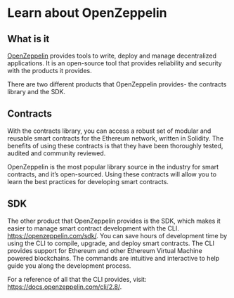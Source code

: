 # Learn about OpenZeppelin

## What is it

[OpenZeppelin](https://openzeppelin.com/) provides tools to write, deploy and manage decentralized applications. It is an open-source tool that provides reliability and security with the products it provides.

There are two different products that OpenZeppelin provides- the contracts library and the SDK.

## Contracts

With the contracts library, you can access a robust set of modular and reusable smart contracts for the Ethereum network, written in Solidity. The benefits of using these contracts is that they have been thoroughly tested, audited and community reviewed.

OpenZeppelin is the most popular library source in the industry for smart contracts, and it’s open-sourced. Using these contracts will allow you to learn the best practices for developing smart contracts.

## SDK

The other product that OpenZeppelin provides is the SDK, which makes it easier to manage smart contract development with the CLI.  https://openzeppelin.com/sdk/. You can save hours of development time by using the CLI to compile, upgrade, and deploy smart contracts. The CLI provides support for Ethereum and other Ethereum Virtual Machine powered blockchains. The commands are intuitive and interactive to help guide you along the development process.

For a reference of all that the CLI provides, visit: https://docs.openzeppelin.com/cli/2.8/.
